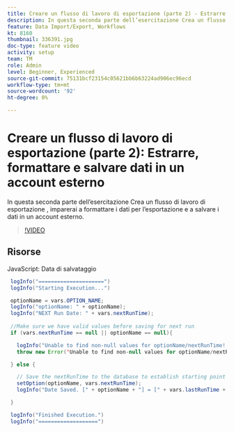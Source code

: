```yaml
---
title: Creare un flusso di lavoro di esportazione (parte 2) - Estrarre, formattare e salvare dati in un account esterno
description: In questa seconda parte dell’esercitazione Crea un flusso di lavoro di esportazione , imparerai a formattare i dati per l’esportazione e a salvare i dati in un account esterno. 
feature: Data Import/Export, Workflows
kt: 8160
thumbnail: 336391.jpg
doc-type: feature video
activity: setup
team: TM
role: Admin
level: Beginner, Experienced
source-git-commit: 75131bcf23154c05621bb6b63224ad906ec96ecd
workflow-type: tm+mt
source-wordcount: '92'
ht-degree: 0%

---
```



# Creare un flusso di lavoro di esportazione (parte 2): Estrarre, formattare e salvare dati in un account esterno

In questa seconda parte dell’esercitazione Crea un flusso di lavoro di esportazione , imparerai a formattare i dati per l’esportazione e a salvare i dati in un account esterno.

>[!VIDEO](https://video.tv.adobe.com/v/336391?quality=12)

## Risorse

JavaScript: Data di salvataggio

```java
 logInfo("=====================")
 logInfo("Starting Execution...")

 optionName = vars.OPTION_NAME;
 logInfo("optionName: " + optionName);
 logInfo("NEXT Run Date: " + vars.nextRunTime);
 
 //Make sure we have valid values before saving for next run
 if (vars.nextRunTime == null || optionName == null){

   logInfo("Unable to find non-null values for optionName/nextRunTime! Throwing Error.")
   throw new Error('Unable to find non-null values for optionName/nextRunTime!  Ending Execution.');

 } else {

   // Save the nextRunTime to the database to establish starting point for next run.
   setOption(optionName, vars.nextRunTime);
   logInfo("Date Saved. [" + optionName + "] = [" + vars.lastRunTime + "]")

 }

 logInfo("Finished Execution.") 
 logInfo("===================")
```
